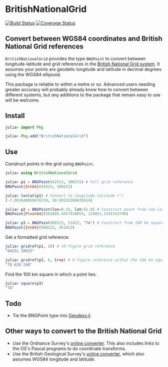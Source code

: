 # BritishNationalGrid

[![Build Status](https://github.com/anowacki/BritishNationalGrid.jl/workflows/CI/badge.svg)](https://github.com/anowacki/BritishNationalGrid.jl/actions)
[![Coverage Status](https://coveralls.io/repos/github/anowacki/BritishNationalGrid.jl/badge.svg?branch=master)](https://coveralls.io/github/anowacki/BritishNationalGrid.jl?branch=master)

## Convert between WGS84 coordinates and British National Grid references

`BritishNationalGrid` provides the type `BNGPoint` to convert between
longitude-latitude and grid references in the [British National Grid system](https://en.wikipedia.org/wiki/Ordnance_Survey_National_Grid).
It assumes your points are geodetic longitude and latitude in decimal
degrees using the WGS84 ellipsoid.

This package is reliable to within a metre or so.  Advanced users needing
greater accuracy will probably already know how to convert between different
systems, but any additions to the package that remain easy to use will
be welcome.

## Install
```julia
julia> import Pkg

julia> Pkg.add("BritishNationalGrid")
```

## Use
Construct points in the grid using `BNGPoint`.

```julia
julia> using BritishNationalGrid

julia> p1 = BNGPoint(42513, 100231) # Full grid reference
BNGPoint{Int64}(42513, 100231)

julia> lonlat(p1) # Convert to longitude-latitude (°)
(-7.063648859478239, 50.69155306935914)

julia> p2 = BNGPoint(lon=0.32, lat=51.0) # Construct point from lon-lat
BNGPoint{Float64}(562885.4557430055, 124851.2191743746)

julia> p3 = BNGPoint(00123, 51422, "TA") # Construct from 100 km square name
BNGPoint{Int64}(500123, 451422)
```

Get a formatted grid reference:

```julia
julia> gridref(p1, 10) # 10-figure grid reference
"04251 10023"

julia> gridref(p2, 6, true) # 6-figure reference within the 100 km square TQ
"TQ 628 248"
```

Find the 100 km square in which a point lies:

```julia
julia> square(p3)
"TA"
```

## Todo
- Tie the BNGPoint type into [Geodesy.jl](https://github.com/JuliaGeo/Geodesy.jl).

## Other ways to convert to the British National Grid

- Use the Ordnance Survey's [online converter](https://www.ordnancesurvey.co.uk/gps/transformation/).  This also
  includes links to the OS's Pascal programs to do coordinate transforms.
- Use the British Geological Survey's [online converter](http://www.bgs.ac.uk/data/webservices/convertform.cfm), which also
  assumes WGS84 longitude and latitude.
